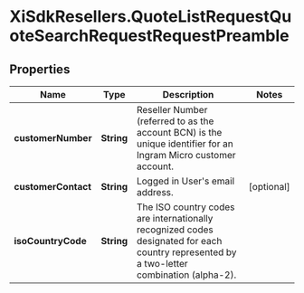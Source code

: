 # XiSdkResellers.QuoteListRequestQuoteSearchRequestRequestPreamble

## Properties

Name | Type | Description | Notes
------------ | ------------- | ------------- | -------------
**customerNumber** | **String** | Reseller Number (referred to as the account BCN) is the unique identifier for an Ingram Micro customer account. | 
**customerContact** | **String** | Logged in User&#39;s email address. | [optional] 
**isoCountryCode** | **String** | The ISO country codes are internationally recognized codes designated for each country represented by a two-letter combination (alpha-2). | 


